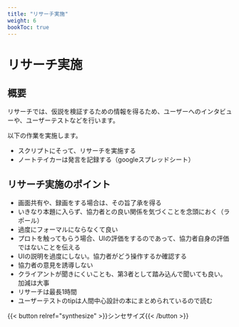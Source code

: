 ```yaml
---
title: "リサーチ実施"
weight: 6
bookToc: true
---
```


# リサーチ実施

## 概要

リサーチでは、仮説を検証するための情報を得るため、ユーザーへのインタビューや、ユーザーテストなどを行います。

以下の作業を実施します。
- スクリプトにそって、リサーチを実施する
- ノートテイカーは発言を記録する（googleスプレッドシート）

## リサーチ実施のポイント

- 画面共有や、録画をする場合は、その旨了承を得る
- いきなり本題に入らず、協力者との良い関係を気づくことを念頭におく（ラポール）
- 過度にフォーマルにならなくて良い
- プロトを触ってもらう場合、UIの評価をするのであって、協力者自身の評価ではないことを伝える
- UIの説明を過度にしない。協力者がどう操作するか確認する
- 協力者の意見を誘導しない
- クライアントが聞きにくいことも、第3者として踏み込んで聞いても良い。加減は大事
- リサーチは最長1時間
- ユーザーテストのtipは人間中心設計の本にまとめられているので読む

{{< button relref="synthesize" >}}シンセサイズ{{< /button >}}
